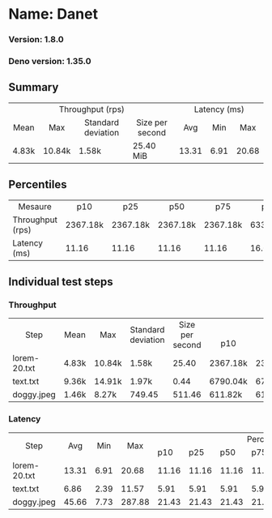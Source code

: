 # Name: Danet 
  
  ### Version: 1.8.0
  ### Deno version: 1.35.0

## Summary
<table>
<tr>
    <td align="center" colspan="4">Throughput (rps)</td>
    <td align="center" colspan="3">Latency (ms)</td>
</tr>
<tr>
    <td align="center">Mean</td>
    <td align="center">Max</td>
    <td align="center">Standard deviation</td>
    <td align="center">Size per second</td>
    <td align="center">Avg</td>
    <td align="center">Min</td>
    <td align="center">Max</td>
</tr>
<tr>
    <td>4.83k</td>
    <td>10.84k</td>
    <td>1.58k</td>
    <td>25.40 MiB</td>
    <td>13.31</td>
    <td>6.91</td>
    <td>20.68</td>
</tr>
</table>

## Percentiles

<table>
<tr>
  <td align="center">Mesaure</td>
  <td align="center">p10</td>
  <td align="center">p25</td>
  <td align="center">p50</td>
  <td align="center">p75</td>
  <td align="center">p90</td>
  <td align="center">p95</td>
  <td align="center">p99</td>
</tr>
<tr>
  <td>Throughput (rps)</td>
  <td>2367.18k</td>
  <td>2367.18k</td>
  <td>2367.18k</td>
  <td>2367.18k</td>
  <td>6335.81k</td>
  <td>6708.44k</td>
  <td>8281.74k</td>
</tr>
<tr>
  <td>Latency (ms)</td>
  <td>11.16</td>
  <td>11.16</td>
  <td>11.16</td>
  <td>11.16</td>
  <td>16.05</td>
  <td>16.56</td>
  <td>17.21</td>
</tr>
</table>

## Individual test steps

### Throughput

<table>
<tr>
  <td align="center" rowspan="2">Step</td>
  <td align="center" rowspan="2">Mean</td>
  <td align="center" rowspan="2">Max</td>
  <td align="center" rowspan="2">Standard deviation</td>
  <td align="center" rowspan="2">Size per second</td>
  <td align="center" colspan="7">Percentiles</td>
</tr>
<tr>
  <!-- still Step -->
  <!-- still Mean -->
  <!-- still Max -->
  <!-- still Standard deviation -->
  <!-- still Size per second -->
  <td align="center">p10</td>
  <td align="center">p25</td>
  <td align="center">p50</td>
  <td align="center">p75</td>
  <td align="center">p90</td>
  <td align="center">p95</td>
  <td align="center">p99</td>
</tr>
<tr>
  <td>lorem-20.txt</td>
  <td>4.83k</td>
  <td>10.84k</td>
  <td>1.58k</td>
  <td>25.40</td>
  <td>2367.18k</td>
  <td>2367.18k</td>
  <td>2367.18k</td>
  <td>2367.18k</td>
  <td>6335.81k</td>
  <td>6708.44k</td>
  <td>8281.74k</td>
</tr><tr>
  <td>text.txt</td>
  <td>9.36k</td>
  <td>14.91k</td>
  <td>1.97k</td>
  <td>0.44</td>
  <td>6790.04k</td>
  <td>6790.04k</td>
  <td>6790.04k</td>
  <td>6790.04k</td>
  <td>12576.76k</td>
  <td>13162.07k</td>
  <td>13532.15k</td>
</tr><tr>
  <td>doggy.jpeg</td>
  <td>1.46k</td>
  <td>8.27k</td>
  <td>749.45</td>
  <td>511.46</td>
  <td>611.82k</td>
  <td>611.82k</td>
  <td>611.82k</td>
  <td>611.82k</td>
  <td>2262.64k</td>
  <td>2560.29k</td>
  <td>3766.60k</td>
</tr></table>

### Latency

<table>
<tr>
  <td align="center" rowspan="2">Step</td>
  <td align="center" rowspan="2">Avg</td>
  <td align="center" rowspan="2">Min</td>
  <td align="center" rowspan="2">Max</td>
  <td align="center" colspan="7">Percentiles</td>
</tr>
<tr>
  <!-- still Avg -->
  <!-- still Min -->
  <!-- still Max -->
  <td>p10</td>
  <td>p25</td>
  <td>p50</td>
  <td>p75</td>
  <td>p90</td>
  <td>p95</td>
  <td>p99</td>
</tr>
<tr>
  <td>lorem-20.txt</td>
  <td>13.31</td>
  <td>6.91</td>
  <td>20.68</td>
  <td>11.16</td>
  <td>11.16</td>
  <td>11.16</td>
  <td>11.16</td>
  <td>16.05</td>
  <td>16.56</td>
  <td>17.21</td>
</tr><tr>
  <td>text.txt</td>
  <td>6.86</td>
  <td>2.39</td>
  <td>11.57</td>
  <td>5.91</td>
  <td>5.91</td>
  <td>5.91</td>
  <td>5.91</td>
  <td>7.78</td>
  <td>8.15</td>
  <td>10.63</td>
</tr><tr>
  <td>doggy.jpeg</td>
  <td>45.66</td>
  <td>7.73</td>
  <td>287.88</td>
  <td>21.43</td>
  <td>21.43</td>
  <td>21.43</td>
  <td>21.43</td>
  <td>92.91</td>
  <td>128.62</td>
  <td>188.55</td>
</tr></table>